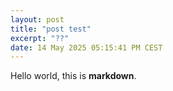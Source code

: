 ```yaml
---
layout: post
title: "post test"
excerpt: "??"
date: 14 May 2025 05:15:41 PM CEST
---
```


Hello world, this is **markdown**.
